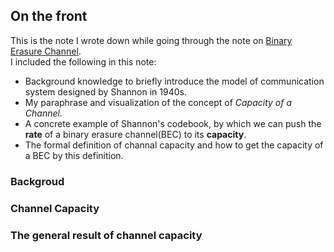 ## On the front
This is the note I wrote down while going through the note on [Binary Erasure Channel](./references/bec.pdf).  
I included the following in this note:  
- Background knowledge to briefly introduce the model of communication system designed by Shannon in 1940s.
- My paraphrase and visualization of the concept of *Capacity of a Channel.*
- A concrete example of Shannon's codebook, by which we can push the **rate** of a binary erasure channel(BEC) to its **capacity**.
- The formal definition of channal capacity and how to get the capacity of a BEC by this definition.

### Backgroud

### Channel Capacity

### The general result of channel capacity